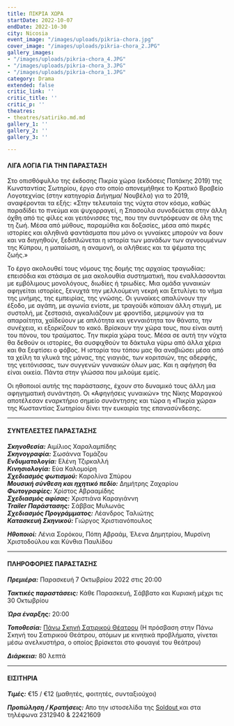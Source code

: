 ```yaml
---
title: ΠΙΚΡΙΑ ΧΩΡΑ
startDate: 2022-10-07
endDate: 2022-10-30
city: Nicosia
event_image: "/images/uploads/pikria-chora.jpg"
cover_image: "/images/uploads/pikria-chora_2.JPG"
gallery_images:
- "/images/uploads/pikria-chora_4.JPG"
- "/images/uploads/pikria-chora_3.JPG"
- "/images/uploads/pikria-chora_1.JPG"
category: Drama
extended: false
critic_link: ''
critic_title: ''
critic_p: ''
theatres:
- theatres/satiriko.md.md
gallery_1: ''
gallery_2: ''
gallery_3: ''

---
```

#### ΛΙΓΑ ΛΟΓΙΑ ΓΙΑ ΤΗΝ ΠΑΡΑΣΤΑΣΗ

Στο οπισθόφυλλο της έκδοσης Πικρία χώρα (εκδόσεις Πατάκης 2019) της Κωνσταντίας Σωτηρίου, έργο στο οποίο απονεμήθηκε το Κρατικό Βραβείο Λογοτεχνίας (στην κατηγορία Διήγημα/ Νουβέλα) για το 2019, αναφέρονται τα εξής: «Στην τελευταία της νύχτα στον κόσμο, καθώς παραδίδει το πνεύμα και ψυχορραγεί, η Σπασούλα συνοδεύεται στην άλλη όχθη από τις φίλες και γειτόνισσες της, που την συντρόφευαν σε όλη της τη ζωή. Μέσα από μύθους, παραμύθια και δοξασίες, μέσα από πικρές ιστορίες και αληθινά φαντάσματα που μόνο οι γυναίκες μπορούν να δουν και να διηγηθούν, ξεδιπλώνεται η ιστορία των μανάδων των αγνοουμένων της Κύπρου, η ματαίωση, η αναμονή, οι αλήθειες και τα ψέματα της ζωής.»

Το έργο ακολουθεί τους νόμους της δομής της αρχαίας τραγωδίας: επεισόδια και στάσιμα σε μια ακολουθία συστηματική, που εναλλάσσονται με εμβόλιμους μονολόγους, διωδίες ή τριωδίες. Μια ομάδα γυναικών αφηγείται ιστορίες, ξενυχτά την μελλούμενη νεκρή και ξετυλίγει το νήμα της μνήμης, της εμπειρίας, της γνώσης. Οι γυναίκες απαλύνουν την έξοδο, με αγάπη, με αγωνία ενίοτε, με τραγούδι κάποιαν άλλη στιγμή, με συστολή, με ζεστασιά, αγκαλιάζουν με φροντίδα, μεριμνούν για τα απαραίτητα, χαϊδεύουν με απλότητα και γενναιότητα τον θάνατο, την συνέχεια, κι εξορκίζουν το κακό. Βρίσκουν την χώρα τους, που είναι αυτή του πόνου, του τραύματος. Την πικρία χώρα τους. Μέσα σε αυτή την νύχτα θα δεθούν οι ιστορίες, θα συσφιχθούν τα δάκτυλα γύρω από άλλα χέρια και θα ξεφτίσει ο φόβος. Η ιστορία του τόπου μας θα αναβιώσει μέσα από τα χείλη τα γλυκά της μάνας, της γιαγιάς, των κοριτσιών, της αδερφής, της γειτόνισσας, των συγγενών γυναικών όλων μας. Και η αφήγηση θα είναι οικεία. Πάντα στην γλώσσα που μιλούμε εμείς.

Οι ηθοποιοί αυτής της παράστασης, έχουν στο δυναμικό τους άλλη μια αφηγηματική συνάντηση. Οι «Αφηγήσεις γυναικών» της Νίκης Μαραγκού αποτέλεσαν εναρκτήριο σημείο συνάντησης και τώρα η «Πικρία χώρα» της Κωσταντίας Σωτηρίου δίνει την ευκαιρία της επανασύνδεσης.

***

#### ΣΥΝΤΕΛΕΣΤΕΣ ΠΑΡΑΣΤΑΣΗΣ

**_Σκηνοθεσία:_** Αιμίλιος Χαραλαμπίδης  
**_Σκηνογραφία:_** Σωσάννα Τομάζου  
**_Ενδυματολογία:_** Ελένη Τζιρκαλλή  
**_Κινησιολογία:_** Εύα Καλομοίρη  
**_Σχεδιασμός φωτισμού:_** Καρολίνα Σπύρου  
**_Μουσική σύνθεση και ηχητικό πεδίο:_** Δημήτρης Ζαχαρίου  
**_Φωτογραφίες:_** Χρίστος Αβρααμίδης  
**_Σχεδιασμός αφίσας:_** Χριστιάνα Καραγιάννη  
**_Trailer Παράστασης:_** Σάββας Μυλωνάς  
**_Σχεδιασμός Προγράμματος:_** Λέανδρος Ταλιώτης  
**_Κατασκευή Σκηνικού:_** Γιώργος Χριστιανόπουλος

**_Ηθοποιοί:_** Λένια Σορόκου, Πόπη Αβραάμ, Έλενα Δημητρίου, Μυρσίνη Χριστοδούλου και Κύνθια Παυλίδου

***

#### ΠΛΗΡΟΦΟΡΙΕΣ ΠΑΡΑΣΤΑΣΗΣ

**_Πρεμιέρα:_** Παρασκευή 7 Οκτωβρίου 2022 στις 20:00

**_Τακτικές παραστάσεις:_** Κάθε Παρασκευή, Σάββατο και Κυριακή μέχρι τις 30 Οκτωβρίου

**_Ώρα έναρξης:_** 20:00

**_Τοποθεσία:_** [Πάνω Σκηνή Σατιρικού Θέατρου](?#map) (Η πρόσβαση στην Πάνω Σκηνή του Σατιρικού Θεάτρου, ατόμων με κινητικά προβλήματα, γίνεται μέσω ανελκυστήρα, ο οποίος βρίσκεται στο φουαγιέ του θεάτρου)

**_Διάρκεια:_** 80 λεπτά

***

#### ΕΙΣΙΤΗΡΙΑ

**_Τιμές:_** €15 / €12 (μαθητές, φοιτητές, συνταξιούχοι)

**_Προπώληση / Κρατήσεις:_** Απο την ιστοσελίδα της [Soldout ](https://www.soldoutticketbox.com/pikria-chora-satiriko-2022/?lang=en "Soldout")και στα τηλέφωνα 2312940 & 22421609